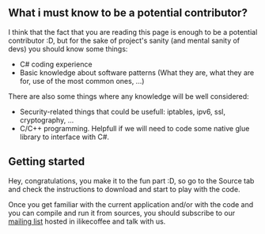 ## What i must know to be a potential contributor? ##

I think that the fact that you are reading this page is enough to be a potential contributor :D, but for the sake of project's sanity (and mental sanity of devs) you should know some things:

  * C# coding experience
  * Basic knowledge about software patterns (What they are, what they are for, use of the most common ones, ...)

There are also some things where any knowledge will be well considered:

  * Security-related things that could be usefull: iptables, ipv6, ssl, cryptography, ...
  * C/C++ programming. Helpfull if we will need to code some native glue library to interface with C#.

## Getting started ##

Hey, congratulations, you make it to the fun part :D, so go to the Source tab and check the instructions to download and start to play with the code.

Once you get familiar with the current application and/or with the code and you can compile and run it from sources, you should subscribe to our [mailing list](http://mail.ilikecoffee.net/mailman/listinfo/sharpknocking-devel_ilikecoffee.net) hosted in ilikecoffee and talk with us.
